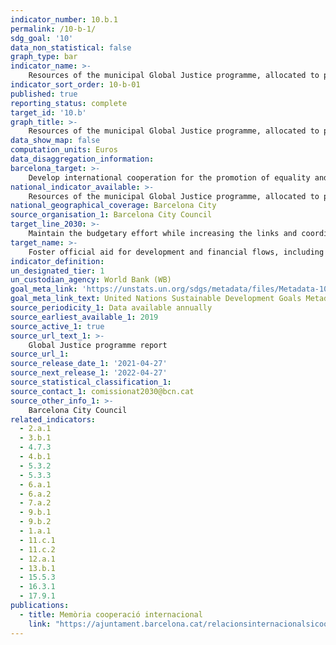 ```yaml
---
indicator_number: 10.b.1
permalink: /10-b-1/
sdg_goal: '10'
data_non_statistical: false
graph_type: bar
indicator_name: >-
    Resources of the municipal Global Justice programme, allocated to promoting equality and the fight against racism and discrimination
indicator_sort_order: 10-b-01
published: true
reporting_status: complete
target_id: '10.b'
graph_title: >-
    Resources of the municipal Global Justice programme, allocated to promoting equality and the fight against racism and discrimination
data_show_map: false
computation_units: Euros
data_disaggregation_information:
barcelona_target: >-
    Develop international cooperation for the promotion of equality and the fight against racism and discrimination 
national_indicator_available: >-
    Resources of the municipal Global Justice programme, allocated to promoting equality and the fight against racism and discrimination
national_geographical_coverage: Barcelona City 
source_organisation_1: Barcelona City Council
target_line_2030: >-
    Maintain the budgetary effort while increasing the links and coordination of projects with Local Authorities and educational campaigns for equality and non-discrimination
target_name: >-
    Foster official aid for development and financial flows, including direct foreign investment, for the states in greatest need, in particular less advanced countries, African countries, small insular developing states and developing countries that have no coastline, in accordance with their respective national plans and programmes
indicator_definition:
un_designated_tier: 1
un_custodian_agency: World Bank (WB)
goal_meta_link: 'https://unstats.un.org/sdgs/metadata/files/Metadata-10-0b-01.pdf'
goal_meta_link_text: United Nations Sustainable Development Goals Metadata (pdf 894kB)
source_periodicity_1: Data available annually
source_earliest_available_1: 2019
source_active_1: true
source_url_text_1: >-
    Global Justice programme report  
source_url_1:
source_release_date_1: '2021-04-27'
source_next_release_1: '2022-04-27'
source_statistical_classification_1: 
source_contact_1: comissionat2030@bcn.cat
source_other_info_1: >-
    Barcelona City Council
related_indicators: 
  - 2.a.1
  - 3.b.1
  - 4.7.3
  - 4.b.1
  - 5.3.2
  - 5.3.3
  - 6.a.1
  - 6.a.2
  - 7.a.2
  - 9.b.1
  - 9.b.2
  - 1.a.1
  - 11.c.1
  - 11.c.2
  - 12.a.1
  - 13.b.1
  - 15.5.3
  - 16.3.1
  - 17.9.1
publications:
  - title: Memòria cooperació internacional
    link: "https://ajuntament.barcelona.cat/relacionsinternacionalsicooperacio/ca/pla-director-i-pla-de-treball"
---
```

